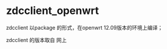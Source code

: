 zdcclient_openwrt
=================

zdcclient 以package 的形式，在openwrt 12.09版本的环境上编译；


zdcclient 的版本取自 网上
